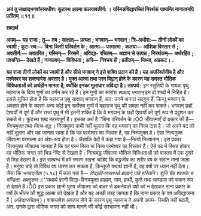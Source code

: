 **अयं तु साक्षाद्भगवांस्त्र्यधीश:** **कूटस्थ आत्मा कलयावतीर्ण: ।** **यस्मिन्नविद्यारचितं निरर्थकं** **पश्यन्ति नानात्वमपि प्रतीतम् ॥ १९॥** 

**शब्दार्थ** 

**अयम्—** **यह राजा** **; तु—** **तब** **; साक्षात्—** **प्रत्यक्ष** **; भगवान्—** **भगवान्** **; त्रि-अधीश:—** **तीनों लोकों का स्वामी** **; कूट-स्थ:—** **बिना** **किसी परिवर्तन के** **; आत्मा—** **परमात्मा** **; कलया—** **आंशिक विस्तार से** **; अवतीर्ण:—** **अवतरित** **; यस्मिन्—** **जिसमें** **; अविद्या-** **रचितम्—** **अज्ञान से उत्पन्न** **; निरर्थकम्—** **अर्थरहित** **; पश्यन्ति—** **देखते हैं** **; नानात्वम्—** **विविधता** **; अपि—** **निश्चय ही** **; प्रतीतम्—** **मिथ्या, अप्रकट।** **.** 

**यह राजा तीनों लोकों का स्वामी है और सीधे भगवान् ने इसे शक्ति प्रदान की है। यह** **अपरिवर्तनीय है और परमेश्वर का शक्त्यावेश अवतार है। मुक्त आत्मा तथा परम विद्वान् होने के** **कारण यह समस्त भौतिक विविधताओं को अर्थहीन मानता है, क्योंकि इनका मूलाधार अविद्या** **है।** **तात्पर्य :** इन स्तुतियों के गायक पृथु महाराज के दिव्य गुणों का वर्णन कर रहे हैं। इन गुणों का सारांश *साक्षाद् भगवान्* इन दो शब्दों में निहित है। इससे सूचित होता है कि महाराज पृथु साक्षात् भगवान् हैं, अत: उनमें अनन्त सद्गुण हैं, किन्तु भगवान् के अवतार होने के कारण अन्य कोई इन सर्वोत्तम गुणों में महाराज पृथु की समता नहीं कर सकते। भगवान् छहों ऐश्वर्यों से पूर्ण हैं और राजा पृथु में भी इतनी शक्ति है कि वे भगवान् के छहों ऐश्वर्यों को पूर्ण रूप से प्रदॢशत कर सकते थे। कूटस्थ शब्द महत्त्वपूर्ण है। इसका अर्थ है ''बिना परिवर्तन के।ÓÓ जीवात्माएँ दो प्रकार की हैं— *नित्यमुक्त* तथा *नित्य-बद्ध* । नित्यमुक्त कभी नहीं भूलता कि वह भगवान् का नित्य दास है। जो अपने पद को नहीं भूलता और यह जानता रहता है कि वह परमेश्वर का भिन्नांश है, वह नित्यमुक्त है। ऐसा नित्यमुक्त जीवात्मा परमात्मा का अंश-रूप होता है। जैसाकि वेदों में कहा गया है—नित्यो नित्यानाम्। इस प्रकार नित्यमुक्त जीवात्मा जानता है कि वह परम नित्य या नित्य परमेश्वर का विस्तार है। ऐसे पद में स्थित होकर वह भौतिक जगत को भिन्न ²ष्टि से देखता है। नित्यबद्ध जीवात्मा भौतिक विविधताओं को वास्तव में एक दूसरे से भिन्न देखता है। इस सश्बन्ध में हमें स्मरण रखना चाहिए कि बद्धजीव का शरीर वष के समान माना जाता है। मनुष्य चाहे तो विविध वष धारण कर सकता है, किन्तुजो यथार्थ ज्ञानी है, वह वषों पर ध्यान नहीं देता। जैसा कि *भगवद्गीता* (५.१८) में कहा गया है— *विद्याविनयसश्पन्ने ब्राह्मणे गवि हस्तिनि।* *शुनि चैव श्वपाके च पण्डिता: समदॢशन:॥* ''यथार्थ ज्ञानी विद्या-विनययुक्त ब्राह्मण, गाय, हाथी, कुत्ते तथा चाण्डाल को समान रूप से देखते हैं।ÓÓ इस प्रकार ज्ञानी पुरुष जीवात्मा को बाहर से ढकनेवाले वषों को न देखकर नाना प्रकार के वषों के भीतर की शुद्ध आत्मा को देखता है और यह अच्छी तरह जानता है कि नाना प्रकार के वष अविद्याजन्य हैं ( *अविद्यारचितम्* )। शक्त्यावेश अवतार होने के कारण पृथु महाराज ने अपनी आत्म- स्थिति नहीं बदली, अत: उनके द्वारा भौतिक जगत को सत्य मानने की कोई सश्भावना नहीं थी।  